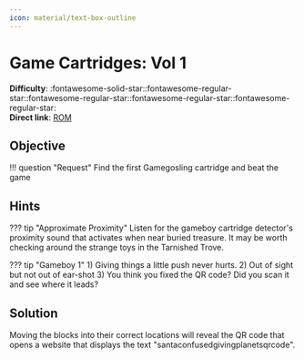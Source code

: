 ```yaml
---
icon: material/text-box-outline
---
```


# Game Cartridges: Vol 1

**Difficulty**: :fontawesome-solid-star::fontawesome-regular-star::fontawesome-regular-star::fontawesome-regular-star::fontawesome-regular-star:<br/>
**Direct link**: [ROM](https://gamegosling.com/vol1-uWn1t6xv4VKPZ6FN/rom/game.gb)

## Objective

!!! question "Request"
    Find the first Gamegosling cartridge and beat the game

## Hints

??? tip "Approximate Proximity"
    Listen for the gameboy cartridge detector's proximity sound that activates when near buried treasure. It may be worth checking around the strange toys in the Tarnished Trove.

??? tip "Gameboy 1"
    1) Giving things a little push never hurts. 2) Out of sight but not out of ear-shot 3) You think you fixed the QR code? Did you scan it and see where it leads?

## Solution

Moving the blocks into their correct locations will reveal the QR code that opens a website that displays the text "santaconfusedgivingplanetsqrcode".


